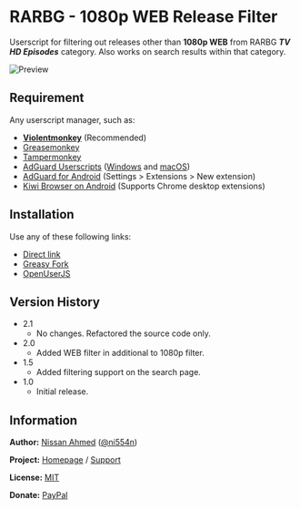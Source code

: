 # RARBG - 1080p WEB Release Filter

Userscript for filtering out releases other than **1080p WEB** from RARBG _**TV HD Episodes**_ category. Also works on search results within that category.

![Preview](https://github.com/ni554n/userscripts/raw/master/.images/rarbg-1080p-web-release-filter.png)

## Requirement

Any userscript manager, such as:

- [**Violentmonkey**](https://violentmonkey.github.io/get-it/) (Recommended)
- [Greasemonkey](https://addons.mozilla.org/en-US/firefox/addon/greasemonkey/)
- [Tampermonkey](https://www.tampermonkey.net/)
- [AdGuard Userscripts](https://kb.adguard.com/en/general/userscripts) ([Windows](https://kb.adguard.com/en/windows/features/extensions) and [macOS](https://kb.adguard.com/en/macos/features/extensions))
- [AdGuard for Android](https://adguard.com/en/adguard-android/overview.html) (Settings > Extensions > New extension)
- [Kiwi Browser on Android](https://play.google.com/store/apps/details?id=com.kiwibrowser.browser) (Supports Chrome desktop extensions)

## Installation

Use any of these following links:

- [Direct link](https://github.com/ni554n/userscripts/raw/master/rarbg/1080p-web-release-filter/script.user.js)
- [Greasy Fork](https://greasyfork.org/en/scripts/398892-rarbg-1080p-web-release-filter)
- [OpenUserJS](https://openuserjs.org/scripts/ni554n/RARBG_1080p_Web_Release_Filter)

## Version History

- 2.1
  - No changes. Refactored the source code only.
- 2.0
  - Added WEB filter in additional to 1080p filter.
- 1.5
  - Added filtering support on the search page.
- 1.0
  - Initial release.

## Information

**Author:** [Nissan Ahmed](https://ni554n.github.io) ([@ni554n](https://twitter.com/ni554n))

**Project:** [Homepage](https://github.com/ni554n/userscripts/) / [Support](https://github.com/ni554n/userscripts/issues)

**License:** [MIT](https://github.com/ni554n/userscripts/blob/master/LICENSE)

**Donate:** [PayPal](https://paypal.me/ni554n)
